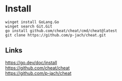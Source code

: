 Install
=============

`winget install GoLang.Go` \
`winget search Git.Git` \
`go install github.com/cheat/cheat/cmd/cheat@latest` \
`git clone https://github.com/p-jach/cheat.git`

Links
-----
https://go.dev/doc/install \
https://github.com/cheat/cheat \
https://github.com/p-jach/cheat